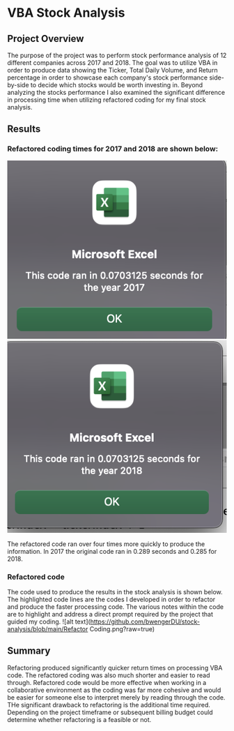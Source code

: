 # VBA Stock Analysis

## Project Overview
The purpose of the project was to perform stock performance analysis of 12 different companies across 2017 and 2018. The goal was to utilize VBA in order to produce data showing the Ticker, Total Daily Volume, and Return percentage in order to showcase each company's stock performance side-by-side to decide which stocks would be worth investing in. Beyond analyzing the stocks performance I also examined the significant difference in processing time when utilizing refactored coding for my final stock analysis. 

## Results
### Refactored coding times for 2017 and 2018 are shown below:
![alt text](https://github.com/bwengerDU/stock-analysis/blob/main/VBA_Challenge_2017.png?raw=true)
![alt text](https://github.com/bwengerDU/stock-analysis/blob/main/VBA_Challenge_2018.png?raw=true)

The refactored code ran over four times more quickly to produce the information. In 2017 the original code ran in 0.289 seconds and 0.285 for 2018. 

### Refactored code
The code used to produce the results in the stock analysis is shown below. The highlighted code lines are the codes I developed in order to refactor and produce the faster processing code. The various notes within the code are to highlight and address a direct prompt required by the project that guided my coding. 
![alt text](https://github.com/bwengerDU/stock-analysis/blob/main/Refactor Coding.png?raw=true)

## Summary
Refactoring produced significantly quicker return times on processing VBA code. The refactored coding was also much shorter and easier to read through. Refactored code would be more effective when working in a collaborative environment as the coding was far more cohesive and would be easier for someone else to interpret merely by reading through the code. THe significant drawback to refactoring is the additional time required. Depending on the project timeframe or subsequent billing budget could determine whether refactoring is a feasible or not. 
